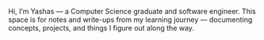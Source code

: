Hi, I’m Yashas — a Computer Science graduate and software engineer. This space is for notes and write-ups from my learning journey — documenting concepts, projects, and things I figure out along the way.
